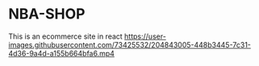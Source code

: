 # NBA-SHOP


This is an ecommerce site in react
https://user-images.githubusercontent.com/73425532/204843005-448b3445-7c31-4d36-9a4d-a155b664bfa6.mp4

